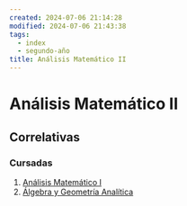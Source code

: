 ```yaml
---
created: 2024-07-06 21:14:28
modified: 2024-07-06 21:43:38
tags:
  - index
  - segundo-año
title: Análisis Matemático II
---
```


# Análisis Matemático II

## Correlativas

### Cursadas

1. [Análisis Matemático I](Análisis%20Matemático%20I.md)
2. [Álgebra y Geometría Analítica](Álgebra%20y%20Geometría%20Analítica.md)
